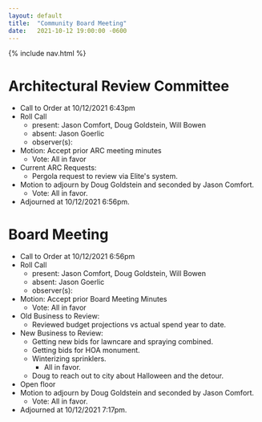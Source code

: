 ```yaml
---
layout: default
title:  "Community Board Meeting"
date:   2021-10-12 19:00:00 -0600
---
```


{% include nav.html %}

# Architectural Review Committee

- Call to Order at 10/12/2021 6:43pm
- Roll Call
    - present: Jason Comfort, Doug Goldstein, Will Bowen
    - absent: Jason Goerlic
    - observer(s):
- Motion: Accept prior ARC meeting minutes
  - Vote: All in favor
- Current ARC Requests:
  - Pergola request to review via Elite's system.
- Motion to adjourn by Doug Goldstein and seconded by Jason Comfort.
  - Vote: All in favor.
- Adjourned at 10/12/2021 6:56pm.

# Board Meeting

- Call to Order at 10/12/2021 6:56pm
- Roll Call
    - present: Jason Comfort, Doug Goldstein, Will Bowen
    - absent: Jason Goerlic
    - observer(s):
- Motion: Accept prior Board Meeting Minutes
  - Vote: All in favor
- Old Business to Review:
  - Reviewed budget projections vs actual spend year to date.
- New Business to Review:
  - Getting new bids for lawncare and spraying combined.
  - Getting bids for HOA monument.
  - Winterizing sprinklers.
    - All in favor.
  - Doug to reach out to city about Halloween and the detour.
- Open floor
- Motion to adjourn by Doug Goldstein and seconded by Jason Comfort.
  - Vote: All in favor.
- Adjourned at 10/12/2021 7:17pm.
